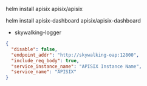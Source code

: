 helm install apisix apisix/apisix

helm install apisix-dashboard apisix/apisix-dashboard



- skywalking-logger

```json
{
  "disable": false,
  "endpoint_addr": "http://skywalking-oap:12800",
  "include_req_body": true,
  "service_instance_name": "APISIX Instance Name",
  "service_name": "APISIX"
}
```
